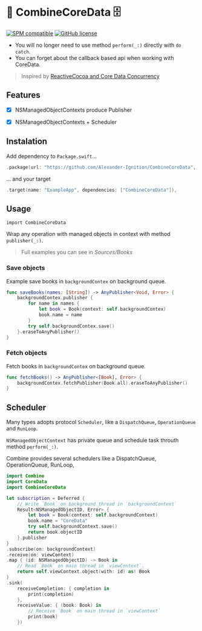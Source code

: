 # 🚜 CombineCoreData 🗄

[![SPM compatible](https://img.shields.io/badge/spm-compatible-brightgreen.svg?style=flat)](https://swift.org/package-manager)
[![GitHub license](https://img.shields.io/badge/license-MIT-lightgrey.svg)](https://github.com/Alexander-Ignition/OSLogging/blob/master/LICENSE)

- You will no longer need to use method `perform(_:)` directly with `do catch`.
- You can forget about the callback based api when working with CoreData.

> Inspired by [ReactiveCocoa and Core Data Concurrency](https://thoughtbot.com/blog/reactive-core-data)

## Features

- [x] NSManagedObjectContexts produce Publisher
- [x] NSManagedObjectContexts + Scheduler


## Instalation

Add dependency to `Package.swift`...

```swift
.package(url: "https://github.com/Alexander-Ignition/CombineCoreData", from: "0.0.2"),
```

... and your target

```swift
.target(name: "ExampleApp", dependencies: ["CombineCoreData"]),
```

## Usage

`import CombineCoreData`

Wrap any operation with managed objects in context with method `publisher(_:)`.

> Full examples you can see in *Sources/Books*


### Save objects

Example save books in `backgroundContex`  on background queue.

```swift
func saveBooks(names: [String]) -> AnyPublisher<Void, Error> {
    backgroundContex.publisher {
        for name in names {
            let book = Book(context: self.backgroundContex)
            book.name = name
        }
        try self.backgroundContex.save()
    }.eraseToAnyPublisher()
}
```

### Fetch objects

Fetch books in `backgroundContex` on background queue.

```swift
func fetchBooks() -> AnyPublisher<[Book], Error> {
    backgroundContex.fetchPublisher(Book.all).eraseToAnyPublisher()
}
```

##  Scheduler

Many types adopts protocol `Scheduler`, like a `DispatchQueue`, `OperationQueue` and `RunLoop`.

`NSManagedObjectContext` has private queue and schedule task throuth method `perform(_:)`.

Combine provides several schedulers like a DispatchQueue, OperationQueue, RunLoop,  

```swift
import Combine
import CoreData
import CombineCoreData

let subscription = Deferred {
    // Write `Book` on background thread in `backgroundContext`
    Result<NSManagedObjectID, Error> {
        let book = Book(context: self.backgroundContext)
        book.name = "CoreData"
        try self.backgroundContext.save()
        return book.objectID
    }.publisher
}
.subscribe(on: backgroundContext)
.receive(on: viewContext)
.map { (id: NSManagedObjectID) -> Book in
    // Read `Book` on main thread in `viewContext`.
    return self.viewContext.object(with: id) as! Book
}
.sink(
    receiveCompletion: { completion in
        print(completion)
    },
    receiveValue: { (book: Book) in
        // Receive `Book` on main thread in `viewContext`
        print(book)
    })
```
